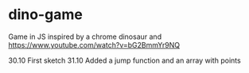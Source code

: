 # dino-game
Game in JS inspired by a chrome dinosaur and https://www.youtube.com/watch?v=bG2BmmYr9NQ

30.10 First sketch 
31.10 Added a jump function and an array with points

